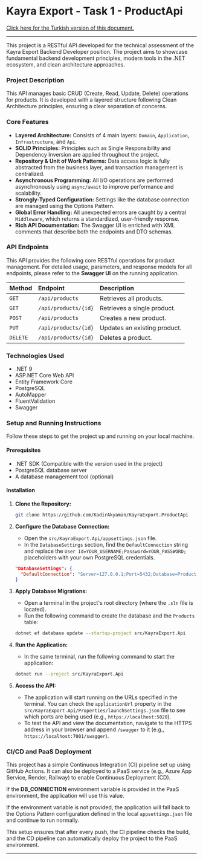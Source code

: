# Kayra Export - Task 1 - ProductApi

[Click here for the Turkish version of this document.](./README.md)

---

This project is a RESTful API developed for the technical assessment of the Kayra Export Backend Developer position. The project aims to showcase fundamental backend development principles, modern tools in the .NET ecosystem, and clean architecture approaches.

### Project Description

This API manages basic CRUD (Create, Read, Update, Delete) operations for products. It is developed with a layered structure following Clean Architecture principles, ensuring a clear separation of concerns.

### Core Features

-   **Layered Architecture:** Consists of 4 main layers: `Domain`, `Application`, `Infrastructure`, and `Api`.
-   **SOLID Principles:** Principles such as Single Responsibility and Dependency Inversion are applied throughout the project.
-   **Repository & Unit of Work Patterns:** Data access logic is fully abstracted from the business layer, and transaction management is centralized.
-   **Asynchronous Programming:** All I/O operations are performed asynchronously using `async/await` to improve performance and scalability.
-   **Strongly-Typed Configuration:** Settings like the database connection are managed using the Options Pattern.
-   **Global Error Handling:** All unexpected errors are caught by a central `Middleware`, which returns a standardized, user-friendly response.
-   **Rich API Documentation:** The Swagger UI is enriched with XML comments that describe both the endpoints and DTO schemas.

### API Endpoints

This API provides the following core RESTful operations for product management. For detailed usage, parameters, and response models for all endpoints, please refer to the **Swagger UI** on the running application.

| Method | Endpoint            | Description                |
| :----- | :------------------ | :------------------------- |
| `GET`  | `/api/products`     | Retrieves all products.    |
| `GET`  | `/api/products/{id}`| Retrieves a single product.|
| `POST` | `/api/products`     | Creates a new product.     |
| `PUT`  | `/api/products/{id}`| Updates an existing product.|
| `DELETE`| `/api/products/{id}`| Deletes a product.         |

### Technologies Used

-   .NET 9
-   ASP.NET Core Web API
-   Entity Framework Core
-   PostgreSQL
-   AutoMapper
-   FluentValidation
-   Swagger

### Setup and Running Instructions

Follow these steps to get the project up and running on your local machine.

#### Prerequisites

-   .NET SDK (Compatible with the version used in the project)
-   PostgreSQL database server
-   A database management tool (optional)

#### Installation

1.  **Clone the Repository:**
    ```sh
    git clone https://github.com/KadirAkyaman/KayraExport.ProductApi
    ```

2.  **Configure the Database Connection:**
    -   Open the `src/KayraExport.Api/appsettings.json` file.
    -   In the `DatabaseSettings` section, find the `DefaultConnection` string and replace the `User Id=YOUR_USERNAME;Password=YOUR_PASSWORD;` placeholders with your own PostgreSQL credentials.

    ```json
    "DatabaseSettings": {
      "DefaultConnection": "Server=127.0.0.1;Port=5432;Database=ProductAPI;User Id=YOUR_USERNAME;Password=YOUR_PASSWORD;"
    }
    ```

3.  **Apply Database Migrations:**
    -   Open a terminal in the project's root directory (where the `.sln` file is located).
    -   Run the following command to create the database and the `Products` table:
    ```sh
    dotnet ef database update --startup-project src/KayraExport.Api
    ```

4.  **Run the Application:**
    -   In the same terminal, run the following command to start the application:
    ```sh
    dotnet run --project src/KayraExport.Api
    ```

5.  **Access the API:**
    -   The application will start running on the URLs specified in the terminal. You can check the `applicationUrl` property in the `src/KayraExport.Api/Properties/launchSettings.json` file to see which ports are being used (e.g., `https://localhost:5020`).
    -   To test the API and view the documentation, navigate to the HTTPS address in your browser and append `/swagger` to it (e.g., `https://localhost:7001/swagger`).

### CI/CD and PaaS Deployment

This project has a simple Continuous Integration (CI) pipeline set up using GitHub Actions. It can also be deployed to a PaaS service (e.g., Azure App Service, Render, Railway) to enable Continuous Deployment (CD).

If the **DB_CONNECTION** environment variable is provided in the PaaS environment, the application will use this value.

If the environment variable is not provided, the application will fall back to the Options Pattern configuration defined in the local `appsettings.json` file and continue to run normally.

This setup ensures that after every push, the CI pipeline checks the build, and the CD pipeline can automatically deploy the project to the PaaS environment.

---